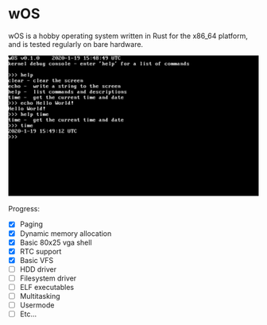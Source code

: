 # wOS
wOS is a hobby operating system written in Rust for the x86_64 platform, and is tested regularly on bare hardware.

![Demo](/promo/demo1.png)

Progress:
- [x] Paging
- [x] Dynamic memory allocation
- [x] Basic 80x25 vga shell
- [x] RTC support
- [x] Basic VFS
- [ ] HDD driver
- [ ] Filesystem driver
- [ ] ELF executables
- [ ] Multitasking
- [ ] Usermode
- [ ] Etc...
